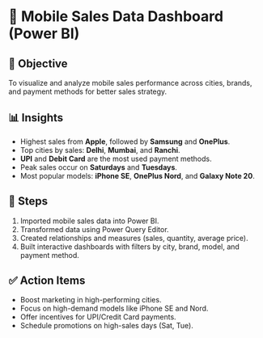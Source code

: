# 📱 Mobile Sales Data Dashboard (Power BI)

## 🎯 Objective  
To visualize and analyze mobile sales performance across cities, brands, and payment methods for better sales strategy.

## 📊 Insights  
- Highest sales from **Apple**, followed by **Samsung** and **OnePlus**.  
- Top cities by sales: **Delhi**, **Mumbai**, and **Ranchi**.  
- **UPI** and **Debit Card** are the most used payment methods.  
- Peak sales occur on **Saturdays** and **Tuesdays**.  
- Most popular models: **iPhone SE**, **OnePlus Nord**, and **Galaxy Note 20**.

## 🧩 Steps  
1. Imported mobile sales data into Power BI.  
2. Transformed data using Power Query Editor.  
3. Created relationships and measures (sales, quantity, average price).  
4. Built interactive dashboards with filters by city, brand, model, and payment method.

## ✅ Action Items  
- Boost marketing in high-performing cities.  
- Focus on high-demand models like iPhone SE and Nord.  
- Offer incentives for UPI/Credit Card payments.  
- Schedule promotions on high-sales days (Sat, Tue).
